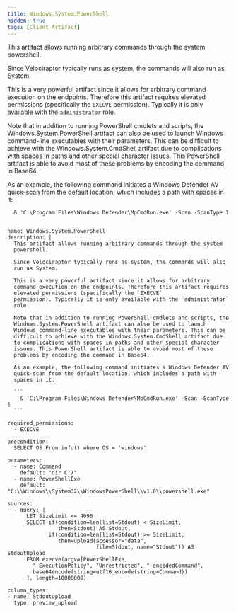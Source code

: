 ```yaml
---
title: Windows.System.PowerShell
hidden: true
tags: [Client Artifact]
---
```


This artifact allows running arbitrary commands through the system
powershell.

Since Velociraptor typically runs as system, the commands will also
run as System.

This is a very powerful artifact since it allows for arbitrary
command execution on the endpoints. Therefore this artifact requires
elevated permissions (specifically the `EXECVE`
permission). Typically it is only available with the `administrator`
role.

Note that in addition to running PowerShell cmdlets and scripts, the
Windows.System.PowerShell artifact can also be used to launch
Windows command-line executables with their parameters. This can be
difficult to achieve with the Windows.System.CmdShell artifact due
to complications with spaces in paths and other special character
issues. This PowerShell artifact is able to avoid most of these
problems by encoding the command in Base64.

As an example, the following command initiates a Windows Defender AV
quick-scan from the default location, which includes a path with
spaces in it:

```
  & 'C:\Program Files\Windows Defender\MpCmdRun.exe' -Scan -ScanType 1
```


<pre><code class="language-yaml">
name: Windows.System.PowerShell
description: |
  This artifact allows running arbitrary commands through the system
  powershell.

  Since Velociraptor typically runs as system, the commands will also
  run as System.

  This is a very powerful artifact since it allows for arbitrary
  command execution on the endpoints. Therefore this artifact requires
  elevated permissions (specifically the `EXECVE`
  permission). Typically it is only available with the `administrator`
  role.

  Note that in addition to running PowerShell cmdlets and scripts, the
  Windows.System.PowerShell artifact can also be used to launch
  Windows command-line executables with their parameters. This can be
  difficult to achieve with the Windows.System.CmdShell artifact due
  to complications with spaces in paths and other special character
  issues. This PowerShell artifact is able to avoid most of these
  problems by encoding the command in Base64.

  As an example, the following command initiates a Windows Defender AV
  quick-scan from the default location, which includes a path with
  spaces in it:

  ```
    &amp; 'C:\Program Files\Windows Defender\MpCmdRun.exe' -Scan -ScanType 1
  ```

required_permissions:
  - EXECVE

precondition:
  SELECT OS From info() where OS = 'windows'

parameters:
  - name: Command
    default: "dir C:/"
  - name: PowerShellExe
    default: "C:\\Windows\\System32\\WindowsPowerShell\\v1.0\\powershell.exe"

sources:
  - query: |
      LET SizeLimit &lt;= 4096
      SELECT if(condition=len(list=Stdout) &lt; SizeLimit,
                then=Stdout) AS Stdout,
             if(condition=len(list=Stdout) &gt;= SizeLimit,
                then=upload(accessor="data",
                            file=Stdout, name="Stdout")) AS StdoutUpload
      FROM execve(argv=[PowerShellExe,
        "-ExecutionPolicy", "Unrestricted", "-encodedCommand",
        base64encode(string=utf16_encode(string=Command))
      ], length=10000000)

column_types:
- name: StdoutUpload
  type: preview_upload

</code></pre>

